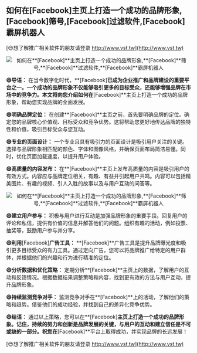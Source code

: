 ## **如何在**[Facebook]**主页上打造一个成功的品牌形象,**[Facebook]**筛号,**[Facebook]**过滤软件,**[Facebook]**霸屏机器人**

[😍想了解推广相关软件的朋友请登录 http://www.vst.tw](http://www.vst.tw)

 <center><img src="https://vst.tw/MP4/tuiguang/png/5.png" alt="如何在**[Facebook]**主页上打造一个成功的品牌形象,**[Facebook]**筛号,**[Facebook]**过滤软件,**[Facebook]**霸屏机器人"></center>

**😄导语：**
在当今数字化时代，**[Facebook]**已成为企业推广和品牌建设的重要平台之一。一个成功的品牌形象不仅能够吸引更多的目标受众，还能够增强品牌在市场中的竞争力。本文将向您介绍如何在**[Facebook]**主页上打造一个成功的品牌形象，帮助您实现品牌的全面发展。

**😄明确品牌定位：**
在创建**[Facebook]**主页之前，首先要明确品牌的定位。确定您的品牌核心价值观、目标受众和竞争优势。这将帮助您更好地传达品牌的独特性和价值，吸引目标受众与您互动。

**😄专业的页面设计：**
一个专业且具有吸引力的页面设计是吸引用户关注的关键。选择与品牌形象相匹配的颜色、字体和图像风格，并确保页面布局简洁易懂。同时，优化页面加载速度，以提升用户体验。

**😄高质量的内容发布：**
在**[Facebook]**主页上发布高质量的内容是吸引用户的有效方式。内容应与品牌定位相关，有趣、有益并引起用户共鸣。内容可以包括精美图片、有趣的视频、引人入胜的故事以及与用户互动的问答等。

 <center><img src="https://vst.tw/MP4/tuiguang/png/6.png" alt="如何在**[Facebook]**主页上打造一个成功的品牌形象,**[Facebook]**筛号,**[Facebook]**过滤软件,**[Facebook]**霸屏机器人"></center>

**😄建立用户参与：**
积极与用户进行互动是加强品牌形象的重要手段。回复用户的评论和私信，提供有价值的信息并解答他们的问题。组织有趣的活动，例如投票、抽奖等，鼓励用户参与并分享。

**😄利用**[Facebook]**广告工具：**
**[Facebook]**广告工具是提升品牌曝光度和吸引更多目标受众的有力工具。通过定向广告，您可以将品牌推广给特定的用户群体，并根据他们的兴趣和行为进行精准的定位。

**😄分析数据和优化策略：**
定期分析**[Facebook]**主页上的数据，了解用户的互动和反馈情况。根据数据结果调整策略和内容，找到更有效的方法与用户互动，提升品牌形象。

**😄持续监测竞争对手：**
监测竞争对手在**[Facebook]**上的活动，了解他们的策略和趋势。借鉴他们的成功经验，并找到自己的差异化竞争优势。

**😄结语：**
通过以上策略，您可以在**[Facebook]**主页上打造一个成功的品牌形象。记住，持续的努力和创新是品牌发展的关键，与用户的互动和建立信任是不可或缺的一部分。祝您在**[Facebook]**平台上取得成功，并实现品牌的长远发展！

[😍想了解推广相关软件的朋友请登录 http://www.vst.tw](http://www.vst.tw)



